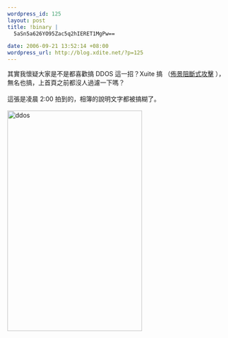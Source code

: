 ```yaml
--- 
wordpress_id: 125
layout: post
title: !binary |
  5aSn5a626YO95Zac5q2hIERET1MgPw==

date: 2006-09-21 13:52:14 +08:00
wordpress_url: http://blog.xdite.net/?p=125
---
```

其實我懷疑大家是不是都喜歡搞 DDOS 這一招？Xuite 搞 （<a title="Permanent Link: 佈景阻斷式攻擊" rel="bookmark" href="../../../../../?p=121">佈景阻斷式攻擊</a> ），無名也搞，上首頁之前都沒人過濾一下嗎？<br /><br />這張是凌晨 2:00 拍到的，相簿的說明文字都被搞糊了。<br /><br /><span style="text-decoration: underline;"><a title="Photo Sharing" href="http://www.flickr.com/photos/14765209@N00/248407680/"><img width="305" height="500" alt="ddos" src="http://static.flickr.com/95/248407680_1f9a9bfc6e.jpg" /></a></span>
